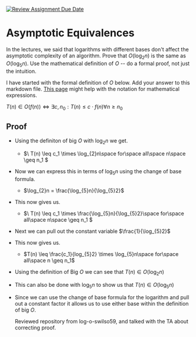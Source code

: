 [![Review Assignment Due Date](https://classroom.github.com/assets/deadline-readme-button-24ddc0f5d75046c5622901739e7c5dd533143b0c8e959d652212380cedb1ea36.svg)](https://classroom.github.com/a/fbkbKZ5N)
# Asymptotic Equivalences

In the lectures, we said that logarithms with different bases don't affect the
asymptotic complexity of an algorithm. Prove that $O(\log_{2} n)$ is the same as
$O(\log_{5} n)$. Use the mathematical definition of $O$ -- do a formal proof,
not just the intuition.

I have started with the formal definition of $O$ below. Add your answer to this
markdown file. [This
page](https://docs.github.com/en/get-started/writing-on-github/working-with-advanced-formatting/writing-mathematical-expressions)
might help with the notation for mathematical expressions.

$T(n) \in O(f(n)) \iff \exists c, n_0: T(n) \leq c \cdot f(n) \forall n \geq n_0$

## Proof

- Using the definiton of big $O$ with $\log_{2}n$ we get.
  - $\ T(n) \leq c_1 \times \log_{2}n\space for\space all\space n\space \geq n_1 $
- Now we can express this in terms of $\log_{5}n$ using the change of base formula.
  - $\log_{2}n = \frac{\log_{5}n}{\log_{5}2}$
- This now gives us.
  -  $\ T(n) \leq c_1 \times \frac{\log_{5}n}{\log_{5}2}\space for\space all\space n\space \geq n_1 $
- Next we can pull out the constant variable $\frac{1}{\log_{5}2}$
- This now gives us.
  - $T(n) \leq \frac{c_1}{log_{5}2} \times \log_{5}n\space for\space all\space n \geq n_1$
- Using the definition of Big $O$ we can see that $T(n) \in O(\log_{2}n)$
- This can also be done with $\log_{5}n$ to show us that $T(n) \in O(\log_{5}n)$
- Since we can use the change of base formula for the logarithm and pull out a constant factor it allows us to use either base within the 
  definition of big $O$.

  Reviewed repository from log-o-swilso59, and talked with the TA about correcting proof.
